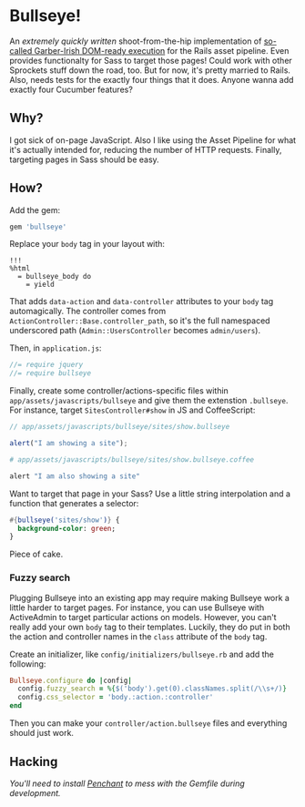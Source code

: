 # Bullseye!

An *extremely quickly written* shoot-from-the-hip implementation of [so-called Garber-Irish DOM-ready execution](http://viget.com/inspire/extending-paul-irishs-comprehensive-dom-ready-execution)
for the Rails asset pipeline. Even provides functionalty for Sass to target those pages! Could work with other Sprockets stuff down the road, too. But for now, it's
pretty married to Rails. Also, needs tests for the exactly four things that it does. Anyone wanna add exactly four Cucumber features?

## Why?

I got sick of on-page JavaScript. Also I like using the Asset Pipeline for what it's actually intended for,
reducing the number of HTTP requests. Finally, targeting pages in Sass should be easy.

## How?

Add the gem:

``` ruby
gem 'bullseye'
```

Replace your `body` tag in your layout with:

``` haml
!!!
%html
  = bullseye_body do
    = yield
```

That adds `data-action` and `data-controller` attributes to your `body` tag automagically. The controller
comes from `ActionController::Base.controller_path`, so it's the full namespaced underscored path (`Admin::UsersController`
becomes `admin/users`).

Then, in `application.js`:

``` javascript
//= require jquery
//= require bullseye
```

Finally, create some controller/actions-specific files within `app/assets/javascripts/bullseye`
and give them the extenstion `.bullseye`. For instance, target `SitesController#show` in JS and CoffeeScript:

``` javascript
// app/assets/javascripts/bullseye/sites/show.bullseye

alert("I am showing a site");
```

``` coffeescript
# app/assets/javascripts/bullseye/sites/show.bullseye.coffee

alert "I am also showing a site"
```

Want to target that page in your Sass? Use a little string interpolation and a function that generates a selector:

``` sass
#{bullseye('sites/show')} {
  background-color: green;
}
```

Piece of cake.

### Fuzzy search

Plugging Bullseye into an existing app may require making Bullseye work a little harder to target pages.
For instance, you can use Bullseye with ActiveAdmin to target particular actions on models.
However, you can't really add your own `body` tag to their templates. Luckily, they do put in both
the action and controller names in the `class` attribute of the `body` tag.

Create an initializer, like `config/initializers/bullseye.rb` and add the following:

``` ruby
Bullseye.configure do |config|
  config.fuzzy_search = %{$('body').get(0).classNames.split(/\\s+/)}
  config.css_selector = 'body.:action.:controller'
end
```

Then you can make your `controller/action.bullseye` files and everything should just work.

## Hacking

_You'll need to install [Penchant](http://github.com/johnbintz/penchant) to mess with the Gemfile
during development._

